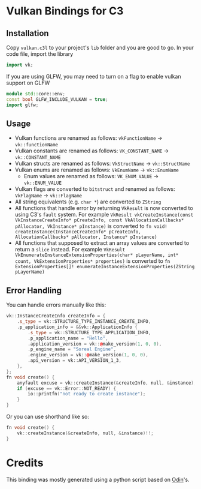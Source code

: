 # Vulkan Bindings for C3

## Installation

Copy `vulkan.c3l` to your project's `lib` folder and you are good to go. In your code file, import the library
```cpp
import vk;
```
If you are using GLFW, you may need to turn on a flag to enable vulkan support on GLFW
```cpp
module std::core::env;
const bool GLFW_INCLUDE_VULKAN = true;
import glfw;
```

## Usage

* Vulkan functions are renamed as follows: `vkFunctionName` -> `vk::functionName`
* Vulkan constants are renamed as follows: `VK_CONSTANT_NAME` -> `vk::CONSTANT_NAME`
* Vulkan structs are renamed as follows: `VkStructName` -> `vk::StructName`
* Vulkan enums are renamed as follows: `VkEnumName` -> `vk::EnumName`
  * Enum values are renamed as follows: `VK_ENUM_VALUE` -> `vk::ENUM_VALUE`
* Vulkan flags are converted to `bitstruct` and renamed as follows: `VkFlagName` -> `vk::FlagName`
* All string equivalents (e.g. `char *`) are converted to `ZString`
* All functions that handle error by returning `VkResult` is now converted to using C3's `fault` system. For example `VkResult vkCreateInstance(const VkInstanceCreateInfo* pCreateInfo, const VkAllocationCallbacks* pAllocator, VkInstance* pInstance)` is converted to `fn void! createInstance(InstanceCreateInfo* pCreateInfo, AllocationCallbacks* pAllocator, Instance* pInstance)`
* All functions that supposed to extract an array values are converted to return a `slice` instead. For example `VkResult VkEnumerateInstanceExtensionProperties(char* pLayerName, int* count, VkExtensionProperties* properties)` is converted to `fn ExtensionProperties[]! enumerateInstanceExtensionProperties(ZString pLayerName)`

## Error Handling

You can handle errors manually like this:
```cpp
vk::InstanceCreateInfo createInfo = {
    .s_type = vk::STRUCTURE_TYPE_INSTANCE_CREATE_INFO,
    .p_application_info = &&vk::ApplicationInfo {
        .s_type = vk::STRUCTURE_TYPE_APPLICATION_INFO,
        .p_application_name = "Hello",
        .application_version = vk::@make_version(1, 0, 0),
        .p_engine_name = "Soreal Engine",
        .engine_version = vk::@make_version(1, 0, 0),
        .api_version = vk::API_VERSION_1_3,
    },
};
fn void create() {
    anyfault excuse = vk::createInstance(&createInfo, null, &instance);
    if (excuse == vk::Error::NOT_READY) {
        io::printfn("not ready to create instance");
    }
}
```
Or you can use shorthand like so:
```cpp
fn void create() {
    vk::createInstance(&createInfo, null, &instance)!!;
}
```

# Credits

This binding was mostly generated using a python script based on [Odin](https://github.com/odin-lang/Odin/tree/master/vendor/vulkan)'s.
